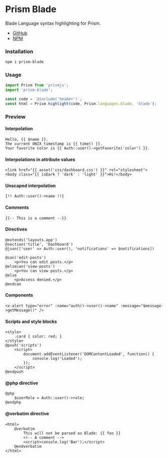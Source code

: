 # Prism Blade

Blade Language syntax highlighting for Prism.

- [GitHub](https://github.com/nicodevs/prism-blade)
- [NPM](https://www.npmjs.com/package/prism-blade)

### Installation

```sh
npm i prism-blade
```

### Usage

```js
import Prism from 'prismjs';
import 'prism-blade';

const code = `@include('header')`;
const html = Prism.highlight(code, Prism.languages.blade, 'blade');
```

### Preview

#### Interpolation

```blade
Hello, {{ $name }}.
The current UNIX timestamp is {{ time() }}.
Your favorite color is {{ Auth::user()->getFavorite('color') }}.
```

#### Interpolations in attribute values

```blade
<link href="{{ asset('css/dashboard.css') }}" rel="stylesheet">
<body class="{{ isDark ? 'dark' : 'light' }}">Hi!</body>
```

#### Unscaped interpolation

```blade
{!! Auth::user()->name !!}
```

#### Comments

```blade
{{-- This is a comment --}}
```

#### Directives

```blade
@extends('layouts.app')
@section('title', 'Dashboard')
@json(['user' => Auth::user(), 'notifications' => $notifications])

@can('edit-posts')
    <p>You can edit posts.</p>
@elsecan('view-posts')
    <p>You can view posts.</p>
@else
    <p>Access denied.</p>
@endcan
```

#### Components

```blade
<x-alert type="error" :name="auth()->user()->name" :message="$message->getMessage()" />
```

#### Scripts and style blocks

```blade
<style>
    .card { color: red; }
</style>
@push('scripts')
    <script>
        document.addEventListener('DOMContentLoaded', function() {
            console.log('Loaded');
        });
    </script>
@endpush
```

#### @php directive

```blade
@php
    $userRole = Auth::user()->role;
@endphp
```

#### @verbatim directive

```blade
<html>
    @verbatim
        This will not be parsed as Blade: {{ foo }}
        <!-- A comment -->
        <script>console.log('Bar');</script>
    @endverbatim
</html>
```
